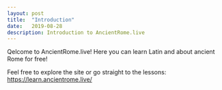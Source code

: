 ```yaml
---
layout: post
title:  "Introduction"
date:   2019-08-28
description: Introduction to AncientRome.live
---
```


<p class="intro"><span class="dropcap">Q</span>elcome to AncientRome.live! Here you can learn Latin and about ancient Rome for free!</p>

Feel free to explore the site or go straight to the lessons: https://learn.ancientrome.live/
